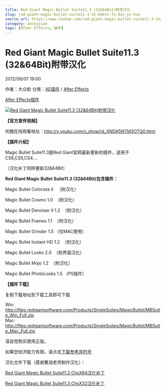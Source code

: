 ```yaml
---
title: Red Giant Magic Bullet Suite11.3 (32&64Bit)附带汉化
slug: red-giant-magic-bullet-suite11-3-32-64bit-fu-dai-yi-hua
source_url: https://www.lookae.com/red-giant-magic-bullet-suite11-3-chs/
category: aechajian
tags: [After Effects, 插件]
---
```

# Red Giant Magic Bullet Suite11.3 (32&64Bit)附带汉化

2012/06/07 19:00

作者：大众脸
分类：[AE插件](https://www.lookae.com/after-effects/aechajian/) / [After Effects](https://www.lookae.com/after-effects/)

[After Effects](https://www.lookae.com/tag/after-effects/)[插件](https://www.lookae.com/tag/%e6%8f%92%e4%bb%b6/)

[![Red Giant Magic Bullet Suite11.3 (32&64Bit)附带汉化](https://www.lookae.com/wp-content/uploads/2012/06/MBS111.jpg "Red Giant Magic Bullet Suite11.3 (32&64Bit)附带汉化-LookAE.com")](https://www.lookae.com/wp-content/uploads/2012/06/MBS111.jpg)

**【官方宣传视频】**

优酷在线观看地址：<http://v.youku.com/v_show/id_XNDA5NTM3OTQ0.html>

**【插件介绍】**

Magic Bullet Suite11.3是Red Giant官网最新更新的插件，适用于CS6,CS5,CS4….

（汉化补丁同样更新32&64Bit）

**Red Giant Magic Bullet Suite11.3 (32&64Bit)包含插件：**

Magic Bullet Colorista II   （附汉化）

Magic Bullet Cosmo 1.0  （附汉化）

Magic Bullet Denoiser II 1.2  （附汉化）

Magic Bullet Frames 1.1  （附汉化）

Magic Bullet Grinder 1.5 （仅MAC使用）

Magic Bullet Instant HD 1.2  （附汉化）

Magic Bullet Looks 2.0  （附界面汉化）

Magic Bullet Mojo 1.2  （附汉化）

Magic Bullet PhotoLooks 1.5 （PS插件）

**【插件下载】**

复制下载地址到下载工具即可下载

Win: <http://files.redgiantsoftware.com/Products/SingleSuites/MagicBullet/MBSuite_Win_Full.zip>  
Mac: <http://files.redgiantsoftware.com/Products/SingleSuites/MagicBullet/MBSuite_Mac_Full.zip>

请自觉购买使用正版。

如果您经济能力有限，请点击[下载参考序列号](http://www.ctdisk.com/file/8779331)

汉化文件下载（感谢曹润老师制作汉化）：

[Red Giant Magic Bullet Suite11.3 ChsX64汉化补丁](http://www.ctdisk.com/file/8779221)

[Red Giant Magic Bullet Suite11.3 ChsX32汉化补丁](http://www.ctdisk.com/file/8779211)
